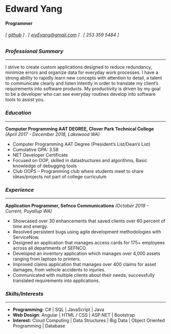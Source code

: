 

<!--
**Ejyeyang/Ejyeyang** is a ✨ _special_ ✨ repository because its `README.md` (this file) appears on your GitHub profile.
### Hi there 👋
Here are some ideas to get you started: 
  
- 🔭 I’m currently working on ...    
- 🌱 I’m currently learning ...   
- 👯 I’m looking to collaborate on ...  
- 🤔 I’m looking for help with ...
- 💬 Ask me about ...
- 📫 How to reach me: ...
- 😄 Pronouns: ...
- ⚡ Fun fact: ...  
-->

Edward Yang 
===========

#### Programmer 
###### [ [github](https://github.com/Ejyeyang) ] . [ ejyEyang@gmail.com ] . [ 253 359 5484 ] 
 
### _Professional Summary_ 
-- -- 
I strive to create custom applications designed to reduce redundancy, minimize errors and organize data for everyday work processes. I have a strong ability to rapidly learn new concepts with attention to detail, a talent to communicate clearly and listen intently in order to translate my client’s requirements into software products. My productivity is driven by my goal to be a developer who can see everyday routines develop into software tools to assist you.  
 
### _Education_ 
-- --  
**Computer Programming AAT DEGREE, Clover Park Technical College** _(April 2017 - December 2018, Lakewood WA)_ 
 
-	Computer Programming AAT Degree (President’s List/Dean’s List)
-	Cumulative GPA: 3.58
-	NET Developer Certificate 
-	Focused on OOP, skilled in datastructures and algorithms, Basic knowledge of debugging tools 
-	Club OOPS – Programming club where students meet to share ideas/projects not part of college curriculum
 
### _Experience_  
-- -- 
**Application Programmer, Sefnco Communications** _(October 2019 - Current, Puyallup WA)_

-	Showcased over 30 enhancements that saved clients over 60 percent of time and energy.
-	Resolved persistent bugs using agile development methodologies with ServiceNow. 
-	Designed an application that manages access cards for 175+ employees across all departments of SEFNCO. 
-	Developed an inventory application which manages over 4,000 assets ranging from laptops to printers.   
-	Improved claims application that manages over 400 claims for asset damages, from vehicle accidents to injuries.
-	Communicated with multiple clients about their needs, successfully translated requirements into applications.

### _Skills/Interests_
-- -- 
- **Programming:** C# | SQL | JavaScript | Java
- **Web Design**: Angular | HTML / CSS | ASP.NET | Bootstrap
- **Interest:** Cloud Computing | Data Structures | Big Data | Object Oriented Programming | Database  
